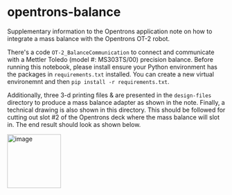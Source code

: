 # opentrons-balance
Supplementary information to the Opentrons application note on how to integrate a mass balance with the Opentrons OT-2 robot. 

There's a code `OT-2_BalanceCommunication` to connect and communicate with a Mettler Toledo (model #: MS303TS/00) precision balance. Before running this notebook, please install ensure your Python environment has the packages in `requirements.txt` installed. You can create a new virtual environemnt and then `pip install -r requirements.txt`. 

Additionally, three 3-d printing files & are presented in the `design-files` directory to produce a mass balance adapter as shown in the note. Finally, a technical drawing is also shown in this directory. This should be followed for cutting out slot #2 of the Opentrons deck where the mass balance will slot in. The end result should look as shown below.

<img width="124" alt="image" src="https://github.com/AniketChitre/opentrons-balance/assets/56798326/e7e6951f-46db-4210-8571-29b94c7e3abc">
